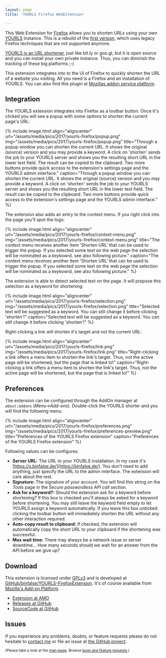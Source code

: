 ```yaml
---
layout: page
title: 'YOURLS Firefox WebExtension'

---
```


This Web Extension for [Firefox](http://www.mozilla.com/en-US/firefox/new/) allows you to shorten URLs using your own [YOURLS](https://yourls.org) instance. This is a rebuild of the [first version](../yourls-firefox-extension/), which uses legacy Firefox techniques that are not supported anymore.



<a href="/2011/06/private-url-shortener/">YOURLS is an URL shortener</a>, just like bit.ly or goo.gl, but it is open source and you can install your own private instance. Thus, you can diminish the tracking of these big platforms ;-)

This extension integrates into to the UI of Firefox to quickly shorten the URL of a website you visiting.
All you need is a Firefox and an installation of YOURLS. You can also find this plugin at <a href="https://addons.mozilla.org/en-US/firefox/addon/yourls-shortener/">Mozillas addon service platform</a>.

## Integration

The YOURLS extension integrates into Firefox as a toolbar button.
Once it's clicked you will see a popup with some options to shorten the current page's URL:


{% include image.html align="aligncenter" url="/assets/media/pics/2017/yourls-firefox/popup.png" img="/assets/media/pics/2017/yourls-firefox/popup.png" title="Through a popup window you can shorten the current URL. It shows the original (source) version and you may provide a keyword. A click on 'shorten' sends the job to your YOURLS server and shows you the resulting short URL in the lower text field. The result can be copied to the clipboard. Two more buttons provide quick access to the extension's settings page and the YOURLS admin interface." caption="Through a popup window you can shorten the current URL. It shows the original (source) version and you may provide a keyword. A click on 'shorten' sends the job to your YOURLS server and shows you the resulting short URL in the lower text field. The result can be copied to the clipboard. Two more buttons provide quick access to the extension's settings page and the YOURLS admin interface." %}


The extension also adds an entry to the context menu.
If you right click into the page you'll spot the logo:



{% include image.html align="aligncenter" url="/assets/media/pics/2017/yourls-firefox/context-menu.png" img="/assets/media/pics/2017/yourls-firefox/context-menu.png" title="The context menu receives another item 'Shorten URL' that can be used to trigger the popup. If you selected some text on the web page the selection will be nominated as a keykowrd, see also following picture." caption="The context menu receives another item 'Shorten URL' that can be used to trigger the popup. If you selected some text on the web page the selection will be nominated as a keykowrd, see also following picture." %}


The extension is able to detect selected text on the page.
It will propose this selection as a keyword for shortening:



{% include image.html align="aligncenter" url="/assets/media/pics/2017/yourls-firefox/selection.png" img="/assets/media/pics/2017/yourls-firefox/selection.png" title="Selected text will be suggested as a keyword. You can still change it before clicking 'shorten'!" caption="Selected text will be suggested as a keyword. You can still change it before clicking 'shorten'!" %}


Right-clicking a link will shorten it's target and not the current URL:


{% include image.html align="aligncenter" url="/assets/media/pics/2017/yourls-firefox/link.png" img="/assets/media/pics/2017/yourls-firefox/link.png" title="Right-clicking a link offers a menu item to shorten the link's target. Thus, not the active page will be shortened, but the page that is linked to!" caption="Right-clicking a link offers a menu item to shorten the link's target. Thus, not the active page will be shortened, but the page that is linked to!" %}


## Preferences

The extension can be configured through the AddOn manager at `about:addons` (*Menu->Add-ons*).
Double-click the YOURLS shorter and you will find the following menu:


{% include image.html align="aligncenter" url="/assets/media/pics/2017/yourls-firefox/preferences.png" img="/assets/media/pics/2017/yourls-firefox/preferences-preview.png" title="Preferences of the YOURLS Firefox extension" caption="Preferences of the YOURLS Firefox extension" %}



Following values can be configures:

* **Server URL:** The URL to your YOURLS installation. In my case it's [https://s.binfalse.de/](https://binfalse.de/). You don't need to add anything, just specify the URL to the admin interface. The extension will care about the rest.
* **Signature:** The signature of your account. You will find this string on the *Tools* page in the *Secure passwordless API call* section.
* **Ask for a keyword?:** Should the extension ask for a keyword before shortening? If this box is checked you'll always be asked for a keyword before shortening. You may still leave the keyword field empty to let YOURLS assign a keyword automatically. If you leave this box unticked: clicking the toolbar button will immediately shorten the URL without any other interaction required.
* **Auto-copy result to clipboard:** If checked, the extension will automatically copy the short URL to your clipboard if the shortening was successful.
* **Max wait time:** There may always be a network issue or server downtime... How many seconds should we wait for an answer from the API before we give up?


## Download

This extension is licensed under <a href="http://www.gnu.org/licenses/gpl.html">GPLv3</a> and is developed at <a href="ihttps://github.com/binfalse/YOURLS-FirefoxExtension">GitHub/binfalse/YOURLS-FirefoxExtension</a>. It's of course available from <a href="https://addons.mozilla.org/en-US/firefox/addon/yourls-shortener/"><abbr title="Addons.Mozilla.Org">Mozilla's Add-on Platform</abbr></a>.

* [Extension at AMO](https://addons.mozilla.org/en-US/firefox/addon/yourls-shortener/)
* [Releases at GitHub](https://github.com/binfalse/YOURLS-FirefoxExtension/releases)
* [SourceCode at GitHub](https://github.com/binfalse/YOURLS-FirefoxExtension)


## Issues

If you experience any problems, doubts, or feature requests please do not hesitate to [contact me](https://binfalse.de/contact/) or file an issue at [the GitHub project](https://github.com/binfalse/YOURLS-FirefoxExtension/issues/).


<small>(Please take a look at the <a href="/man-page/">man-page</a>. Browse <a href="https://github.com/binfalse/YOURLS-FirefoxExtension/issues">bugs and feature requests</a>.)</small>
